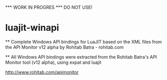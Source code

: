 *** WORK IN PROGRES
*** DO NOT USE!

luajit-winapi
=============

** Complete Windows API bindings for LuaJIT based on the XML files
   from the API Monitor v12 alpha by Rohitab Batra - rohitab.com

** All Windows API bindings were extracted from the Rohitab Batra's API Monitor tool (v12 alpha), using expat and luajit

http://www.rohitab.com/apimonitor


